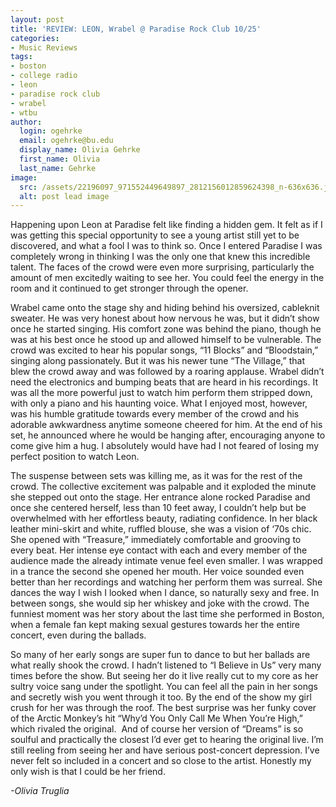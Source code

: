 ```yaml
---
layout: post
title: 'REVIEW: LEON, Wrabel @ Paradise Rock Club 10/25'
categories:
- Music Reviews
tags:
- boston
- college radio
- leon
- paradise rock club
- wrabel
- wtbu
author:
  login: ogehrke
  email: ogehrke@bu.edu
  display_name: Olivia Gehrke
  first_name: Olivia
  last_name: Gehrke
image:
  src: /assets/22196097_971552449649897_2812156012859624398_n-636x636.jpg
  alt: post lead image
---
```


Happening upon Leon at Paradise felt like finding a hidden gem. It felt as if I was getting this special opportunity to see a young artist still yet to be discovered, and what a fool I was to think so. Once I entered Paradise I was completely wrong in thinking I was the only one that knew this incredible talent. The faces of the crowd were even more surprising, particularly the amount of men excitedly waiting to see her. You could feel the energy in the room and it continued to get stronger through the opener.

Wrabel came onto the stage shy and hiding behind his oversized, cableknit sweater. He was very honest about how nervous he was, but it didn’t show once he started singing. His comfort zone was behind the piano, though he was at his best once he stood up and allowed himself to be vulnerable. The crowd was excited to hear his popular songs, “11 Blocks” and “Bloodstain,” singing along passionately. But it was his newer tune “The Village,” that blew the crowd away and was followed by a roaring applause. Wrabel didn’t need the electronics and bumping beats that are heard in his recordings. It was all the more powerful just to watch him perform them stripped down, with only a piano and his haunting voice. What I enjoyed most, however, was his humble gratitude towards every member of the crowd and his adorable awkwardness anytime someone cheered for him. At the end of his set, he announced where he would be hanging after, encouraging anyone to come give him a hug. I absolutely would have had I not feared of losing my perfect position to watch Leon.

The suspense between sets was killing me, as it was for the rest of the crowd. The collective excitement was palpable and it exploded the minute she stepped out onto the stage. Her entrance alone rocked Paradise and once she centered herself, less than 10 feet away, I couldn’t help but be overwhelmed with her effortless beauty, radiating confidence. In her black leather mini-skirt and white, ruffled blouse, she was a vision of ‘70s chic. She opened with “Treasure,” immediately comfortable and grooving to every beat. Her intense eye contact with each and every member of the audience made the already intimate venue feel even smaller. I was wrapped in a trance the second she opened her mouth. Her voice sounded even better than her recordings and watching her perform them was surreal. She dances the way I wish I looked when I dance, so naturally sexy and free. In between songs, she would sip her whiskey and joke with the crowd. The funniest moment was her story about the last time she performed in Boston, when a female fan kept making sexual gestures towards her the entire concert, even during the ballads.

So many of her early songs are super fun to dance to but her ballads are what really shook the crowd. I hadn’t listened to “I Believe in Us” very many times before the show. But seeing her do it live really cut to my core as her sultry voice sang under the spotlight. You can feel all the pain in her songs and secretly wish you went through it too. By the end of the show my girl crush for her was through the roof. The best surprise was her funky cover of the Arctic Monkey’s hit “Why’d You Only Call Me When You’re High,” which rivaled the original.  And of course her version of “Dreams” is so soulful and practically the closest I’d ever get to hearing the original live. I’m still reeling from seeing her and have serious post-concert depression. I’ve never felt so included in a concert and so close to the artist. Honestly my only wish is that I could be her friend.

_\-Olivia Truglia_